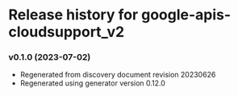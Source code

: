 # Release history for google-apis-cloudsupport_v2

### v0.1.0 (2023-07-02)

* Regenerated from discovery document revision 20230626
* Regenerated using generator version 0.12.0

